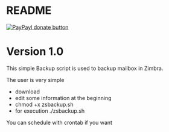 # README #

[![PayPayl donate button](https://www.paypalobjects.com/it_IT/IT/i/btn/btn_donateCC_LG.gif)](https://www.paypal.com/cgi-bin/webscr?cmd=_s-xclick&hosted_button_id=TB4Q3UJDC5JDJ "Help US support this project using Paypal")

# Version 1.0 #
This simple Backup script is used to backup mailbox in Zimbra.

The user is very simple

- download
- edit some information at the beginning
- chmod +x zsbackup.sh
- for execution ./zsbackup.sh

You can schedule with crontab if you want
